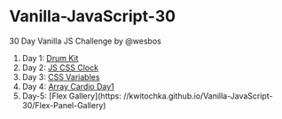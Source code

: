 # Vanilla-JavaScript-30
30 Day Vanilla JS Challenge by @wesbos

1. Day 1: [Drum Kit](https://kwitochka.github.io/Vanilla-JavaScript-30/Drum-Kit/)
2. Day 2: [JS CSS Clock](https://kwitochka.github.io/Vanilla-JavaScript-30/JS-CSS-Clock/)
3. Day 3: [CSS Variables](https://kwitochka.github.io/Vanilla-JavaScript-30/CSS-Variables)
4. Day 4: [Array Cardio Day1](https://kwitochka.github.io/Vanilla-JavaScript-30/Array-Cardio)
4. Day-5: [Flex Gallery](https: //kwitochka.github.io/Vanilla-JavaScript-30/Flex-Panel-Gallery)
